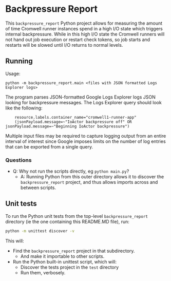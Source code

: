 # Backpressure Report

This `backpressure_report` Python project allows for measuring the amount of time Cromwell runner instances spend in a
high I/O state which triggers internal backpressure. While in this high I/O state the Cromwell runners will not hand out
job execution or restart check tokens, so job starts and restarts will be slowed until I/O returns to normal levels.

## Running

Usage:

```shell
python -m backpressure_report.main <files with JSON formatted Logs Explorer logs>
```

The program parses JSON-formatted Google Logs Explorer logs JSON looking for backpressure messages.
The Logs Explorer query should look like the following:

```
    resource.labels.container_name="cromwell1-runner-app"
    (jsonPayload.message=~"IoActor backpressure off" OR jsonPayload.message=~"Beginning IoActor backpressure")
```

Multiple input files may be required to capture logging output from an entire interval of interest since Google imposes
limits on the number of log entries that can be exported from a single query.

### Questions

- Q: Why not run the scripts directly, eg `python main.py`?
  - A: Running Python from this outer directory allows it to discover the `backpressure_report` 
  project, and thus allows imports across and between scripts.

## Unit tests

To run the Python unit tests from the top-level `backpressure_report` directory 
(ie the one containing this README.MD file), run:
```sh
python -m unittest discover -v
```

This will:
 - Find the `backpressure_report` project in that subdirectory.
   - And make it importable to other scripts.
 - Run the Python built-in unittest script, which will:
   - Discover the tests project in the `test` directory
   - Run them, verbosely.